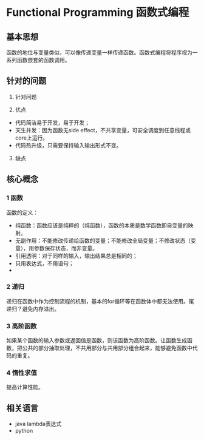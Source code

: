 # Functional Programming 函数式编程
## 基本思想
函数的地位与变量类似，可以像传递变量一样传递函数。函数式编程将程序视为一系列函数嵌套的函数调用。

## 针对的问题
1. 针对问题  

2. 优点
* 代码简洁易于开发，易于开发；
* 天生并发：因为函数无side effect，不共享变量，可安全调度到任意线程或core上运行。
* 代码热升级，只需要保持输入输出形式不变。
3. 缺点

## 核心概念
### 1 函数  
函数的定义：
   * 纯函数：函数应该是纯粹的（纯函数），函数的本质是数学函数即自变量的映射。
   * 无副作用：不能修改传递给函数的变量；不能修改全局变量；不修改状态（变量），用参数保存状态，而非变量。
   * 引用透明：对于同样的输入，输出结果总是相同的；
   * 只用表达式，不用语句；
   * 
### 2 递归
递归在函数中作为控制流程的机制，基本的for循环等在函数体中都无法使用。尾递归？避免内存溢出。
### 3 高阶函数
如果某个函数的输入参数或返回值是函数，则该函数为高阶函数。让函数生成函数，把公共的部分抽取处理，不共用部分与共用部分组合起来，能够避免函数中代码的重复。

### 4 惰性求值
提高计算性能。

## 相关语言
* java lambda表达式
* python 

